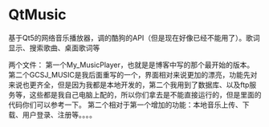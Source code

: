# QtMusic
基于Qt5的网络音乐播放器，调的酷狗的API（但是现在好像已经不能用了）。歌词显示、搜索歌曲、桌面歌词等

两个文件：
第一个My_MusicPlayer，也就是是博客中写的那个最开始的版本。
第二个GCSJ_MUSIC是我后面重写的一个，界面相对来说更加的漂亮，功能先对来说也更齐全，但是因为我都是本地开发的，第二个我用到了数据库、以及ftp服务等，这些都是我自己电脑上配的，所以你们拿去是不能直接运行的，但是里面的代码你们可以参考一下。
第二个相对于第一个增加的功能：本地音乐上传、下载、用户登录、注册等。。。。

